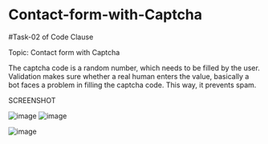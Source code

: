 # Contact-form-with-Captcha
#Task-02 of Code Clause

Topic: Contact form with Captcha

The captcha code is a random number, which needs to be filled by the user. Validation makes sure whether a real human enters the value, basically a bot faces a problem in filling the captcha code. This way, it prevents spam.

SCREENSHOT

![image](https://user-images.githubusercontent.com/94068278/228232382-5f578d71-d2fe-4a02-88a1-c39f0d27a2c8.png)
![image](https://user-images.githubusercontent.com/94068278/228233979-652b38ab-9afb-4b2c-bc29-bf54652442ea.png)

![image](https://user-images.githubusercontent.com/94068278/228233923-faeb1fd1-afb1-414d-8491-3e1db995b3b5.png)


